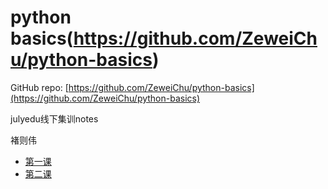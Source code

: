 # python basics(https://github.com/ZeweiChu/python-basics)

GitHub repo: [https://github.com/ZeweiChu/python-basics](https://github.com/ZeweiChu/python-basics)

julyedu线下集训notes

褚则伟

- [第一课](python-basic.ipynb)
- [第二课](python-basic-2.ipynb)